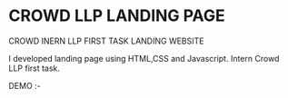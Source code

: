 # CROWD LLP LANDING PAGE

CROWD INERN LLP FIRST TASK LANDING WEBSITE
 
I developed landing page using HTML,CSS and Javascript. Intern Crowd LLP first task.

DEMO :-  
